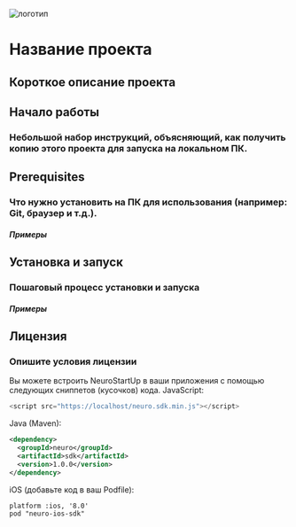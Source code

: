![логотип](https://camo.githubusercontent.com/c6727c717cad1e4820481abb87524f90782445c5/68747470733a2f2f692e696d6775722e636f6d2f495a4f525769492e706e67)
# **Название проекта**
## Короткое описание проекта

## **Начало работы**
### Небольшой набор инструкций, объясняющий, как получить копию этого проекта для запуска на локальном ПК.

## **Prerequisites**
### Что нужно установить на ПК для использования (например: Git, браузер и т.д.).

##### Примеры
## **Установка и запуск**
### Пошаговый процесс установки и запуска

##### Примеры
## **Лицензия**
### Опишите условия лицензии
Вы можете встроить NeuroStartUp в ваши приложения с помощью следующих сниппетов (кусочков) кода.
JavaScript:
```javascript
<script src="https://localhost/neuro.sdk.min.js"></script>
```

Java (Maven):
```xml
<dependency>
  <groupId>neuro</groupId>
  <artifactId>sdk</artifactId>
  <version>1.0.0</version>
</dependency>
```

iOS (добавьте код в ваш Podfile):
```
platform :ios, '8.0'
pod "neuro-ios-sdk"
```